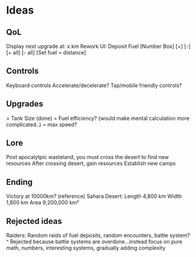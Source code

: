 # Ideas

## QoL
Display next upgrade at: x km
Rework UI:
Deposit Fuel
[Number Box] [+] [-] [+ all] [- all] [Set fuel = distance]

## Controls
Keyboard controls
Accelerate/decelerate?
Tap/mobile friendly controls?

## Upgrades
= Tank Size (done)
= Fuel efficiency? (would make mental calculation more complicated..)
= max speed?

## Lore
Post apocalytpic wasteland, you must cross the desert to find new resources 
After crossing desert, gain resources
Establish new camps

## Ending
Victory at 10000km?
(reference) Sahara Desert: 
Length	4,800 km 
Width	1,800 km 
Area	9,200,000 km²

## Rejected ideas
Raiders: Random raids of fuel deposits, random encounters, battle system?
^ Rejected because battle systems are overdone...instead focus on pure math, numbers, interesting systems, gradually adding complexity